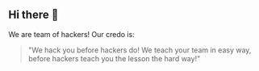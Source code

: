 ## Hi there 👋

We are team of hackers!
Our credo is:

> "We hack you before hackers do! We teach your team in easy way, before hackers teach you the lesson the hard way!"


<!--

-->
